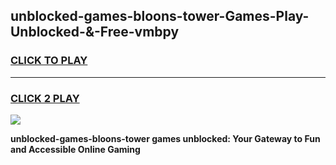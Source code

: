 
## unblocked-games-bloons-tower-Games-Play-Unblocked-&-Free-vmbpy
<h3>
<a href="https://premium76.site?title=unblocked-games-bloons-tower&ref=24A">CLICK TO PLAY</a></h3>
<hr>

<h3>
<a href="https://premium76.site?title=unblocked-games-bloons-tower&ref=24A">CLICK 2 PLAY</a>
  
</h3>

<a href="https://premium76.site?title=unblocked-games-bloons-tower&ref=24A"><img src="https://clearcache.store/games.png"></a>


**unblocked-games-bloons-tower games unblocked: Your Gateway to Fun and Accessible Online Gaming**
